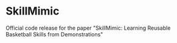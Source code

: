 # SkillMimic
Official code release for the paper "SkillMimic: Learning Reusable Basketball Skills from Demonstrations"
